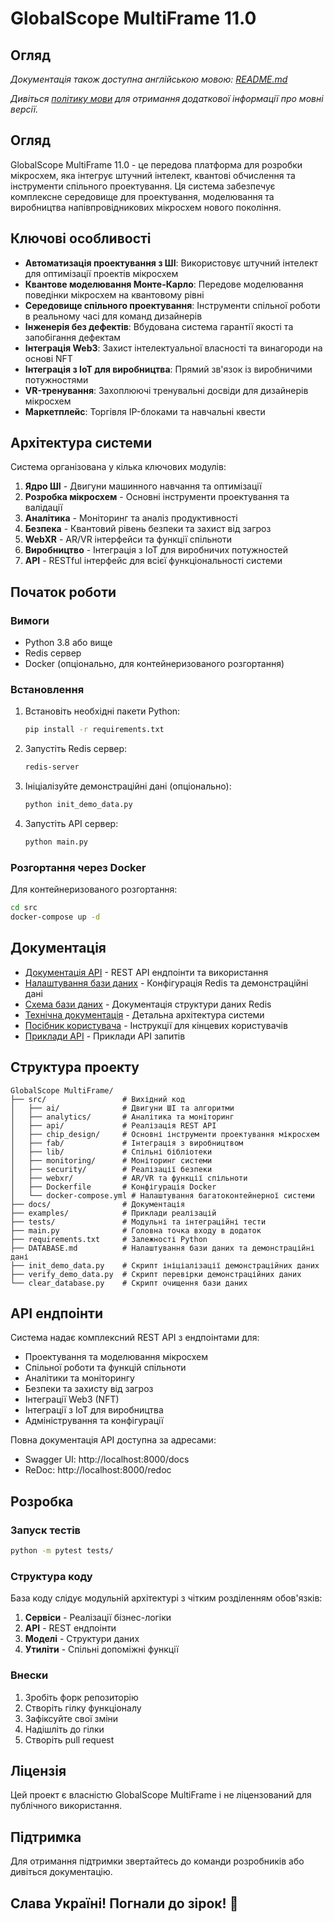 # GlobalScope MultiFrame 11.0

## Огляд

*Документація також доступна англійською мовою: [README.md](README.md)*

*Дивіться [політику мови](docs/language_policy_uk.md) для отримання додаткової інформації про мовні версії.*

## Огляд

GlobalScope MultiFrame 11.0 - це передова платформа для розробки мікросхем, яка інтегрує штучний інтелект, квантові обчислення та інструменти спільного проектування. Ця система забезпечує комплексне середовище для проектування, моделювання та виробництва напівпровідникових мікросхем нового покоління.

## Ключові особливості

- **Автоматизація проектування з ШІ**: Використовує штучний інтелект для оптимізації проектів мікросхем
- **Квантове моделювання Монте-Карло**: Передове моделювання поведінки мікросхем на квантовому рівні
- **Середовище спільного проектування**: Інструменти спільної роботи в реальному часі для команд дизайнерів
- **Інженерія без дефектів**: Вбудована система гарантії якості та запобігання дефектам
- **Інтеграція Web3**: Захист інтелектуальної власності та винагороди на основі NFT
- **Інтеграція з IoT для виробництва**: Прямий зв'язок із виробничими потужностями
- **VR-тренування**: Захоплюючі тренувальні досвіди для дизайнерів мікросхем
- **Маркетплейс**: Торгівля IP-блоками та навчальні квести

## Архітектура системи

Система організована у кілька ключових модулів:

1. **Ядро ШІ** - Двигуни машинного навчання та оптимізації
2. **Розробка мікросхем** - Основні інструменти проектування та валідації
3. **Аналітика** - Моніторинг та аналіз продуктивності
4. **Безпека** - Квантовий рівень безпеки та захист від загроз
5. **WebXR** - AR/VR інтерфейси та функції спільноти
6. **Виробництво** - Інтеграція з IoT для виробничих потужностей
7. **API** - RESTful інтерфейс для всієї функціональності системи

## Початок роботи

### Вимоги

- Python 3.8 або вище
- Redis сервер
- Docker (опціонально, для контейнеризованого розгортання)

### Встановлення

1. Встановіть необхідні пакети Python:
   ```bash
   pip install -r requirements.txt
   ```

2. Запустіть Redis сервер:
   ```bash
   redis-server
   ```

3. Ініціалізуйте демонстраційні дані (опціонально):
   ```bash
   python init_demo_data.py
   ```

4. Запустіть API сервер:
   ```bash
   python main.py
   ```

### Розгортання через Docker

Для контейнеризованого розгортання:
```bash
cd src
docker-compose up -d
```

## Документація

- [Документація API](src/api/README.md) - REST API ендпоінти та використання
- [Налаштування бази даних](DATABASE.md) - Конфігурація Redis та демонстраційні дані
- [Схема бази даних](docs/database_schema_uk.md) - Документація структури даних Redis
- [Технічна документація](docs/technical_documentation.md) - Детальна архітектура системи
- [Посібник користувача](docs/user_help.md) - Інструкції для кінцевих користувачів
- [Приклади API](docs/api_examples.md) - Приклади API запитів

## Структура проекту

```
GlobalScope MultiFrame/
├── src/                 # Вихідний код
│   ├── ai/              # Двигуни ШІ та алгоритми
│   ├── analytics/       # Аналітика та моніторинг
│   ├── api/             # Реалізація REST API
│   ├── chip_design/     # Основні інструменти проектування мікросхем
│   ├── fab/             # Інтеграція з виробництвом
│   ├── lib/             # Спільні бібліотеки
│   ├── monitoring/      # Моніторинг системи
│   ├── security/        # Реалізації безпеки
│   ├── webxr/           # AR/VR та функції спільноти
│   ├── Dockerfile       # Конфігурація Docker
│   └── docker-compose.yml # Налаштування багатоконтейнерної системи
├── docs/                # Документація
├── examples/            # Приклади реалізацій
├── tests/               # Модульні та інтеграційні тести
├── main.py              # Головна точка входу в додаток
├── requirements.txt     # Залежності Python
├── DATABASE.md          # Налаштування бази даних та демонстраційні дані
├── init_demo_data.py    # Скрипт ініціалізації демонстраційних даних
├── verify_demo_data.py  # Скрипт перевірки демонстраційних даних
└── clear_database.py    # Скрипт очищення бази даних
```

## API ендпоінти

Система надає комплексний REST API з ендпоінтами для:

- Проектування та моделювання мікросхем
- Спільної роботи та функцій спільноти
- Аналітики та моніторингу
- Безпеки та захисту від загроз
- Інтеграції Web3 (NFT)
- Інтеграції з IoT для виробництва
- Адміністрування та конфігурації

Повна документація API доступна за адресами:
- Swagger UI: http://localhost:8000/docs
- ReDoc: http://localhost:8000/redoc

## Розробка

### Запуск тестів

```bash
python -m pytest tests/
```

### Структура коду

База коду слідує модульній архітектурі з чітким розділенням обов'язків:

1. **Сервіси** - Реалізації бізнес-логіки
2. **API** - REST ендпоінти
3. **Моделі** - Структури даних
4. **Утиліти** - Спільні допоміжні функції

### Внески

1. Зробіть форк репозиторію
2. Створіть гілку функціоналу
3. Зафіксуйте свої зміни
4. Надішліть до гілки
5. Створіть pull request

## Ліцензія

Цей проект є власністю GlobalScope MultiFrame і не ліцензований для публічного використання.

## Підтримка

Для отримання підтримки звертайтесь до команди розробників або дивіться документацію.

## Слава Україні! Погнали до зірок! 🌌